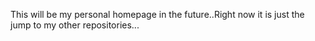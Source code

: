 This will be my personal homepage in the future..Right now it is just the jump to my other repositories...
